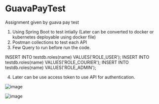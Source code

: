 # GuavaPayTest
Assignment given by guava pay test

1. Using Spring Boot to test intially (Later can be converted to docker or kubernetes deployable using docker file)
2. Postman collections to test each API
3. Few Query to run before run the code.

INSERT INTO testdb.roles(name) VALUES('ROLE_USER');
INSERT INTO testdb.roles(name) VALUES('ROLE_COURIER');
INSERT INTO testdb.roles(name) VALUES('ROLE_ADMIN');

4. Later can be use access token to use API for authentication.

![image](https://user-images.githubusercontent.com/57948916/197193298-b969e850-42a8-42e3-bc48-239af6d16969.png)


![image](https://user-images.githubusercontent.com/57948916/197193478-ad5f9f61-1285-4db3-886a-d2c540e051af.png)

